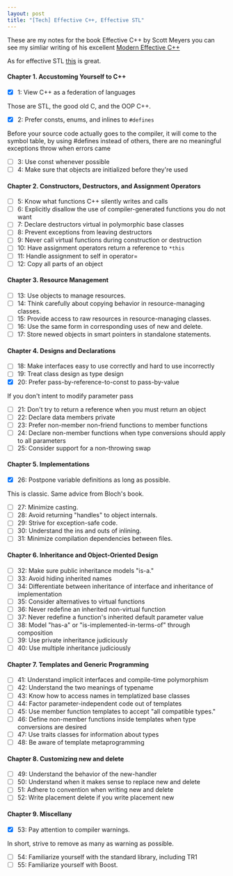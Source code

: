 ```yaml
---
layout: post
title: "[Tech] Effective C++, Effective STL"
---
```

These are my notes for the book Effective C++ by Scott Meyers you can see my simliar writing of his excellent [Modern Effective C++](https://quynhdinh.github.io/notes/2023/09/25/effective-modern-cpp)

As for effective STL [this](https://grant6899.github.io/2017/11/21/Effective-STL-Notes) is great.

#### Chapter 1.  Accustoming Yourself to C++
- [x] 1: View C++ as a federation of languages

Those are STL, the good old C, and the OOP C++.
- [x] 2: Prefer consts, enums, and inlines to `#defines`

Before your source code actually goes to the compiler, it will come to the symbol table, by using #defines instead of others, there are no meaningful exceptions throw when errors came
- [ ] 3: Use const whenever possible
- [ ] 4: Make sure that objects are initialized before they're used

#### Chapter 2.  Constructors, Destructors, and Assignment Operators
- [ ] 5: Know what functions C++ silently writes and calls
- [ ] 6: Explicitly disallow the use of compiler-generated functions you do not want
- [ ] 7: Declare destructors virtual in polymorphic base classes
- [ ] 8: Prevent exceptions from leaving destructors
- [ ] 9: Never call virtual functions during construction or destruction
- [ ] 10: Have assignment operators return a reference to `*this`
- [ ] 11: Handle assignment to self in operator=
- [ ] 12: Copy all parts of an object

#### Chapter 3.  Resource Management
- [ ] 13: Use objects to manage resources.
- [ ] 14: Think carefully about copying behavior in resource-managing classes.
- [ ] 15: Provide access to raw resources in resource-managing classes.
- [ ] 16: Use the same form in corresponding uses of new and delete.
- [ ] 17: Store newed objects in smart pointers in standalone statements.

#### Chapter 4.  Designs and Declarations
- [ ] 18: Make interfaces easy to use correctly and hard to use incorrectly
- [ ] 19: Treat class design as type design
- [x] 20: Prefer pass-by-reference-to-const to pass-by-value

If you don't intent to modify parameter pass
- [ ] 21: Don't try to return a reference when you must return an object
- [ ] 22: Declare data members private
- [ ] 23: Prefer non-member non-friend functions to member functions
- [ ] 24: Declare non-member functions when type conversions should apply to all parameters
- [ ] 25: Consider support for a non-throwing swap

#### Chapter 5.  Implementations
- [x] 26: Postpone variable definitions as long as possible.

This is classic. Same advice from Bloch's book.
- [ ] 27: Minimize casting.
- [ ] 28: Avoid returning "handles" to object internals.
- [ ] 29: Strive for exception-safe code.
- [ ] 30: Understand the ins and outs of inlining.
- [ ] 31: Minimize compilation dependencies between files.

#### Chapter 6.  Inheritance and Object-Oriented Design
- [ ] 32: Make sure public inheritance models "is-a."
- [ ] 33: Avoid hiding inherited names
- [ ] 34: Differentiate between inheritance of interface and inheritance of implementation
- [ ] 35: Consider alternatives to virtual functions
- [ ] 36: Never redefine an inherited non-virtual function
- [ ] 37: Never redefine a function's inherited default parameter value
- [ ] 38: Model "has-a" or "is-implemented-in-terms-of" through composition
- [ ] 39: Use private inheritance judiciously
- [ ] 40: Use multiple inheritance judiciously

#### Chapter 7.  Templates and Generic Programming
- [ ] 41: Understand implicit interfaces and compile-time polymorphism
- [ ] 42: Understand the two meanings of typename
- [ ] 43: Know how to access names in templatized base classes
- [ ] 44: Factor parameter-independent code out of templates
- [ ] 45: Use member function templates to accept "all compatible types."
- [ ] 46: Define non-member functions inside templates when type conversions are desired
- [ ] 47: Use traits classes for information about types
- [ ] 48: Be aware of template metaprogramming

#### Chapter 8.  Customizing new and delete
- [ ] 49: Understand the behavior of the new-handler
- [ ] 50: Understand when it makes sense to replace new and delete
- [ ] 51: Adhere to convention when writing new and delete
- [ ] 52: Write placement delete if you write placement new

#### Chapter 9.  Miscellany
- [x] 53: Pay attention to compiler warnings.

In short, strive to remove as many as warning as possible.
- [ ] 54: Familiarize yourself with the standard library, including TR1
- [ ] 55: Familiarize yourself with Boost.
